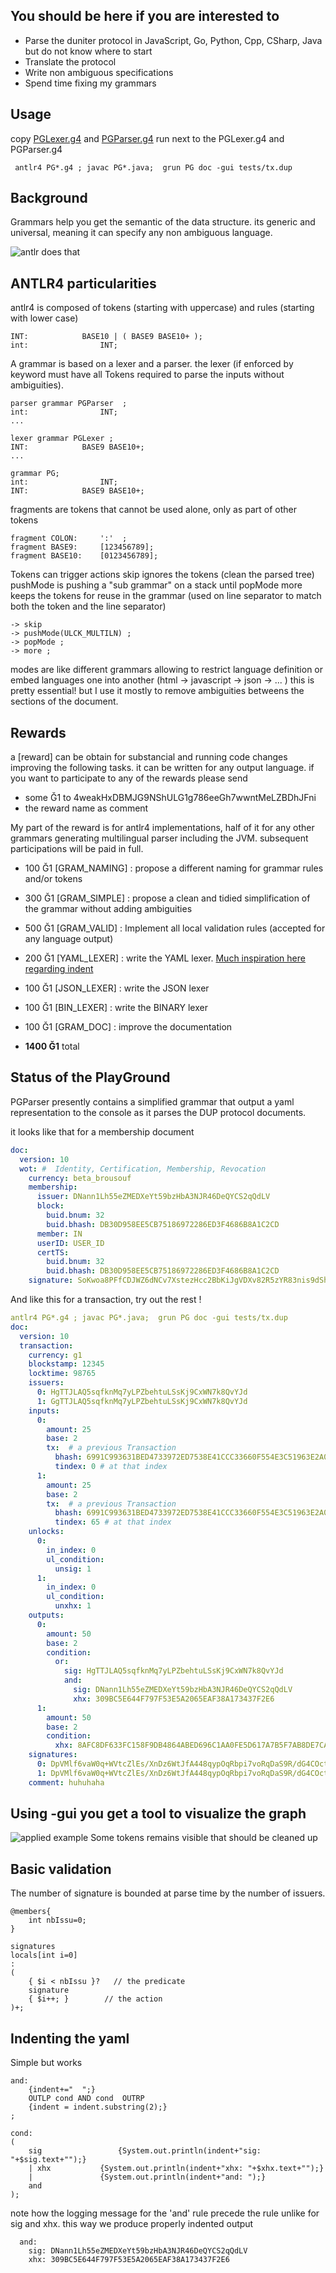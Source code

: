 ## You should be here if you are interested to 

 - Parse the duniter protocol in JavaScript, Go, Python, Cpp, CSharp, Java but do not know where to start 
 - Translate the protocol 
 - Write non ambiguous specifications
 - Spend time fixing my grammars 
 
 
## Usage
copy [PGLexer.g4](PGLexer.g4) and [PGParser.g4](PGParser.g4)
run next to the PGLexer.g4 and PGParser.g4

```
 antlr4 PG*.g4 ; javac PG*.java;  grun PG doc -gui tests/tx.dup
```
 
 
## Background 

Grammars help you get the semantic of the data structure. its generic and universal, meaning it can specify any non ambiguous language. 

![antlr does that](doc/antlr4.png)



## ANTLR4 particularities 



antlr4 is composed of tokens (starting with uppercase) and rules (starting with lower case)

```
INT: 			BASE10 | ( BASE9 BASE10+ );
int:				INT;
```

A grammar is based on a lexer and a parser. the lexer (if enforced by keyword must have all Tokens required to parse the inputs without ambiguities).

```
parser grammar PGParser  ;
int:				INT;
...

lexer grammar PGLexer ;
INT: 			BASE9 BASE10+;
...

grammar PG; 
int:				INT;
INT: 			BASE9 BASE10+;
```

fragments are tokens that cannot be used alone, only as part of other tokens 

```
fragment COLON: 	':'  ;
fragment BASE9: 	[123456789];
fragment BASE10: 	[0123456789];
```

Tokens can trigger actions 
skip ignores the tokens (clean the parsed tree)
pushMode is pushing a "sub grammar" on a stack until popMode 
more keeps the tokens for reuse in the grammar (used on line separator to match both the token and the line separator)

```
-> skip			
-> pushMode(ULCK_MULTILN) ;
-> popMode ;
-> more ;
```

modes are like different grammars allowing to restrict language definition or embed languages one into another (html -> javascript -> json -> ...  ) this is pretty essential! but I use it mostly to remove ambiguities betweens the sections of the document. 



## Rewards 
a [reward] can be obtain for substancial and running code changes improving the following tasks. 
it can be written for any output language. 
if you want to participate to any of the rewards please send  
  - some Ğ1 to 4weakHxDBMJG9NShULG1g786eeGh7wwntMeLZBDhJFni
  - the reward name as comment 

My part of the reward is for antlr4 implementations, half of it for any other grammars generating multilingual parser including the JVM. subsequent participations will be paid in full.


 - 100 Ğ1 [GRAM_NAMING] : propose a different naming for grammar rules and/or tokens
 - 300 Ğ1 [GRAM_SIMPLE] : propose a clean and tidied simplification of the grammar without adding ambiguities
 - 500 Ğ1 [GRAM_VALID]  : Implement all local validation rules (accepted for any language output)
 - 200 Ğ1 [YAML_LEXER]  : write the YAML lexer. [Much inspiration here regarding indent](https://github.com/antlr/grammars-v4/blob/master/python3/Python3.g4)
 - 100 Ğ1 [JSON_LEXER]  : write the JSON lexer  
 - 100 Ğ1 [BIN_LEXER]   : write the BINARY lexer  
 - 100 Ğ1 [GRAM_DOC] 	: improve the documentation 
 
 - **1400 Ğ1** total
 
 
## Status of the PlayGround
 
PGParser presently contains a simplified grammar that output a yaml representation to the console as it parses the DUP protocol documents. 

it looks like that for a membership document

```yml
doc:
  version: 10
  wot: #  Identity, Certification, Membership, Revocation
    currency: beta_brousouf
    membership:
      issuer: DNann1Lh55eZMEDXeYt59bzHbA3NJR46DeQYCS2qQdLV
      block: 
        buid.bnum: 32
        buid.bhash: DB30D958EE5CB75186972286ED3F4686B8A1C2CD
      member: IN
      userID: USER_ID
      certTS: 
        buid.bnum: 32
        buid.bhash: DB30D958EE5CB75186972286ED3F4686B8A1C2CD
    signature: SoKwoa8PFfCDJWZ6dNCv7XstezHcc2BbKiJgVDXv82R5zYR83nis9dShLgWJ5w48noVUHimdngzYQneNYSMV3rk
```

And like this for a transaction, try out the rest !

```yml
antlr4 PG*.g4 ; javac PG*.java;  grun PG doc -gui tests/tx.dup 
doc:
  version: 10
  transaction:
    currency: g1
    blockstamp: 12345
    locktime: 98765
    issuers: 
      0: HgTTJLAQ5sqfknMq7yLPZbehtuLSsKj9CxWN7k8QvYJd
      1: GgTTJLAQ5sqfknMq7yLPZbehtuLSsKj9CxWN7k8QvYJd
    inputs: 
      0: 
        amount: 25
        base: 2
        tx:  # a previous Transaction
          bhash: 6991C993631BED4733972ED7538E41CCC33660F554E3C51963E2A0AC4D6453D3 # in this block hash
          tindex: 0 # at that index
      1: 
        amount: 25
        base: 2
        tx:  # a previous Transaction
          bhash: 6991C993631BED4733972ED7538E41CCC33660F554E3C51963E2A0AC4D6453D3 # in this block hash
          tindex: 65 # at that index
    unlocks: 
      0: 
        in_index: 0
        ul_condition: 
          unsig: 1
      1: 
        in_index: 0
        ul_condition: 
          unxhx: 1
    outputs: 
      0: 
        amount: 50
        base: 2
        condition: 
          or: 
            sig: HgTTJLAQ5sqfknMq7yLPZbehtuLSsKj9CxWN7k8QvYJd
            and: 
              sig: DNann1Lh55eZMEDXeYt59bzHbA3NJR46DeQYCS2qQdLV
              xhx: 309BC5E644F797F53E5A2065EAF38A173437F2E6
      1: 
        amount: 50
        base: 2
        condition: 
          xhx: 8AFC8DF633FC158F9DB4864ABED696C1AA0FE5D617A7B5F7AB8DE7CA2EFCD4CB
    signatures: 
      0: DpVMlf6vaW0q+WVtcZlEs/XnDz6WtJfA448qypOqRbpi7voRqDaS9R/dG4COctxPg6sqXRbfQDieeDKU7IZWBA==
      1: DpVMlf6vaW0q+WVtcZlEs/XnDz6WtJfA448qypOqRbpi7voRqDaS9R/dG4COctxPg6sqXRbfQDieeDKU7IZWBA==
    comment: huhuhaha
```

## Using -gui you get a tool to visualize the graph
![applied example](doc/antlr4_parse_tree.png)
Some tokens remains visible that should be cleaned up

## Basic validation

The number of signature is bounded at parse time by  the number of issuers.

```
@members{
	int nbIssu=0;
}

signatures
locals[int i=0]
:
(
	{ $i < nbIssu }?   // the predicate 
	signature 	
	{ $i++; }		 // the action		 
)+;
```

## Indenting the yaml 
Simple but works
 

```
and: 
	{indent+="  ";}
	OUTLP cond AND cond  OUTRP
	{indent = indent.substring(2);}
;

cond:										
(
	sig 				{System.out.println(indent+"sig: "+$sig.text+"");}
  	| xhx 			{System.out.println(indent+"xhx: "+$xhx.text+"");}									
  	| 				{System.out.println(indent+"and: ");} 
  	and 									
);
```

note how the logging message for the 'and' rule precede the rule unlike for sig and xhx. this way we  produce properly indented output

```
  and: 
    sig: DNann1Lh55eZMEDXeYt59bzHbA3NJR46DeQYCS2qQdLV
    xhx: 309BC5E644F797F53E5A2065EAF38A173437F2E6
```
